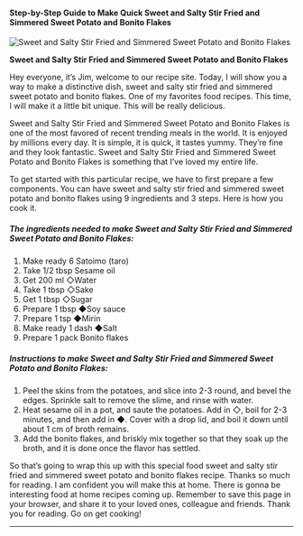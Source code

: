             

#### Step-by-Step Guide to Make Quick Sweet and Salty Stir Fried and Simmered Sweet Potato and Bonito Flakes

![Sweet and Salty Stir Fried and Simmered Sweet Potato and Bonito Flakes](https://img-global.cpcdn.com/recipes/5199087174418432/751x532cq70/sweet-and-salty-stir-fried-and-simmered-sweet-potato-and-bonito-flakes-recipe-main-photo.jpg)

**Sweet and Salty Stir Fried and Simmered Sweet Potato and Bonito Flakes**

Hey everyone, it’s Jim, welcome to our recipe site. Today, I will show you a way to make a distinctive dish, sweet and salty stir fried and simmered sweet potato and bonito flakes. One of my favorites food recipes. This time, I will make it a little bit unique. This will be really delicious.

Sweet and Salty Stir Fried and Simmered Sweet Potato and Bonito Flakes is one of the most favored of recent trending meals in the world. It is enjoyed by millions every day. It is simple, it is quick, it tastes yummy. They’re fine and they look fantastic. Sweet and Salty Stir Fried and Simmered Sweet Potato and Bonito Flakes is something that I’ve loved my entire life.

To get started with this particular recipe, we have to first prepare a few components. You can have sweet and salty stir fried and simmered sweet potato and bonito flakes using 9 ingredients and 3 steps. Here is how you cook it.

##### The ingredients needed to make Sweet and Salty Stir Fried and Simmered Sweet Potato and Bonito Flakes:

1.  Make ready 6 Satoimo (taro)
2.  Take 1/2 tbsp Sesame oil
3.  Get 200 ml ◇Water
4.  Take 1 tbsp ◇Sake
5.  Get 1 tbsp ◇Sugar
6.  Prepare 1 tbsp ◆Soy sauce
7.  Prepare 1 tsp ◆Mirin
8.  Make ready 1 dash ◆Salt
9.  Prepare 1 pack Bonito flakes

##### Instructions to make Sweet and Salty Stir Fried and Simmered Sweet Potato and Bonito Flakes:

1.  Peel the skins from the potatoes, and slice into 2-3 round, and bevel the edges. Sprinkle salt to remove the slime, and rinse with water.
2.  Heat sesame oil in a pot, and saute the potatoes. Add in ◇, boil for 2-3 minutes, and then add in ◆. Cover with a drop lid, and boil it down until about 1 cm of broth remains.
3.  Add the bonito flakes, and briskly mix together so that they soak up the broth, and it is done once the flavor has settled.

So that’s going to wrap this up with this special food sweet and salty stir fried and simmered sweet potato and bonito flakes recipe. Thanks so much for reading. I am confident you will make this at home. There is gonna be interesting food at home recipes coming up. Remember to save this page in your browser, and share it to your loved ones, colleague and friends. Thank you for reading. Go on get cooking!

* * *
